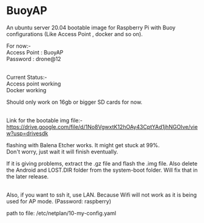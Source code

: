 # BuoyAP
An ubuntu server 20.04 bootable image for Raspberry Pi with Buoy configurations (Like Access Point , docker and so on). 

For now:-<br/>
Access Point : BuoyAP <br/>
Password : drone@12 <br/><br/>

Current Status:-<br/>
Access point working<br/>
Docker working<br/>

Should only work on 16gb or bigger SD cards for now. <br/><br/>

Link for the bootable img file:- <br/>
https://drive.google.com/file/d/1No8VgwxtK12hOAy43CptYAd1jhNGOIve/view?usp=drivesdk <br/>

flashing with Balena Etcher works. It might get stuck at 99%.<br/> 
Don't worry, just wait it will finish eventually.<br/>

If it is giving problems, extract the .gz file and flash the .img file.
Also delete the Android and LOST.DIR folder from the system-boot folder. Will fix that in the later release.<br/><br/>

Also, if you want to ssh it, use LAN. Because Wifi will not work as it is being used for AP mode. (Password: raspberry)

path to file: /etc/netplan/10-my-config.yaml
